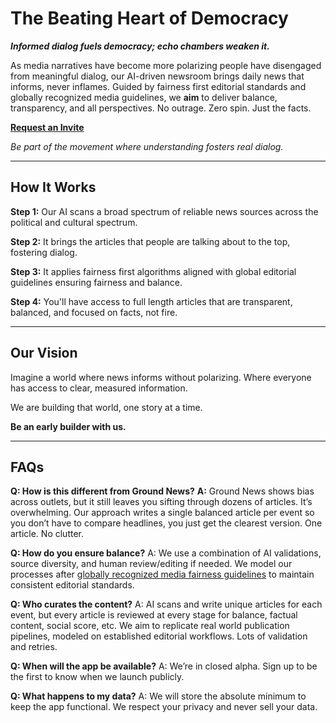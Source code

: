 # The Beating Heart of Democracy

***Informed dialog fuels democracy; echo chambers weaken it.***

As media narratives have become more polarizing people have disengaged from meaningful dialog, our AI-driven newsroom brings daily news that informs, never inflames. Guided by fairness first editorial standards and globally recognized media guidelines, we **aim** to deliver balance, transparency, and all perspectives.  No outrage. Zero spin. Just the facts.

**[Request an Invite](mailto:james@measured.email?subject=Request%20Invite&body=Can%20you%20send%20me%20an%20invite%2C%20I%20would%20really%20like%20to%20try%20it%20out%3F)**

*Be part of the movement where understanding fosters real dialog.*

--- 

## How It Works

**Step 1:** Our AI scans a broad spectrum of reliable news sources across the political and cultural spectrum.

**Step 2:** It brings the articles that people are talking about to the top, fostering dialog.

**Step 3:** It applies fairness first algorithms aligned with global editorial guidelines ensuring fairness and balance.

**Step 4:** You'll have access to full length articles that are transparent, balanced, and focused on facts, not fire.

--- 

## Our Vision

Imagine a world where news informs without polarizing. Where everyone has access to clear, measured information. 

We are building that world, one story at a time.

**Be an early builder with us.**

--- 

## FAQs

**Q: How is this different from Ground News?**
**A:** Ground News shows bias across outlets, but it still leaves you sifting through dozens of articles. It’s overwhelming. Our approach writes a single balanced article per event so you don’t have to compare headlines, you just get the clearest version. One article. No clutter.

**Q: How do you ensure balance?**
A: We use a combination of AI validations, source diversity, and human review/editing if needed. We model our processes after [globally recognized media fairness guidelines](/static-content/media-fairness-guidelines) to maintain consistent editorial standards.

**Q: Who curates the content?**
A: AI scans and write unique articles for each event, but every article is reviewed at every stage for balance, factual content, social score, etc. We aim to replicate real world publication pipelines, modeled on established editorial workflows. Lots of validation and retries.

**Q: When will the app be available?**
A: We’re in closed alpha. Sign up to be the first to know when we launch publicly.

**Q: What happens to my data?**
A: We will store the absolute minimum to keep the app functional. We respect your privacy and never sell your data.
